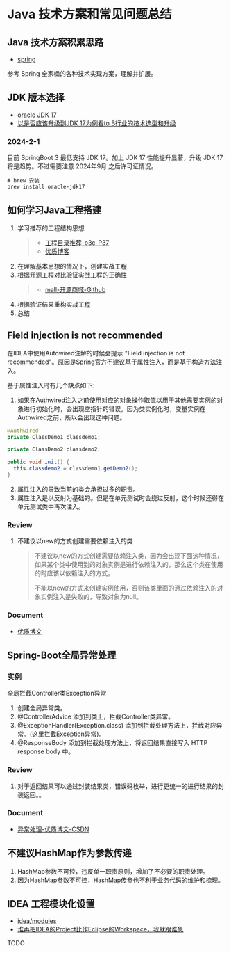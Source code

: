 # Java 技术方案和常见问题总结

## Java 技术方案积累思路

- [spring](https://spring.io/guides)

参考 Spring 全家桶的各种技术实现方案，理解并扩展。

## JDK 版本选择

- [oracle JDK 17](https://www.oracle.com/cn/java/technologies/downloads/#java17)
- [以是否应该升级到JDK 17为例看to B行业的技术选型和升级](https://www.cnblogs.com/lightdb/p/17625453.html)

### 2024-2-1

目前 SpringBoot 3 最低支持 JDK 17。加上 JDK 17 性能提升显著，升级 JDK 17 将是趋势。不过需要注意 2024年9月 之后许可证情况。

```shell
# brew 安装
brew install oracle-jdk17
```

## 如何学习Java工程搭建

1. 学习推荐的工程结构思想
   > - [工程目录推荐-p3c-P37](https://github.com/alibaba/p3c#preface)
   > - [优质博客](https://zhuanlan.zhihu.com/p/115403195)
2. 在理解基本思想的情况下，创建实战工程
3. 根据开源工程对比验证实战工程的正确性
   > - [mall-开源商城-Github](https://www.macrozheng.com/)
4. 根据验证结果重构实战工程
5. 总结

## Field injection is not recommended

在IDEA中使用Autowired注解的时候会提示 "Field injection is not recommended"。原因是Spring官方不建议基于属性注入，而是基于构造方法注入。

基于属性注入时有几个缺点如下:

1. 如果在Authwired注入之前使用对应的对象操作取值以用于其他需要实例的对象进行初始化时，会出现空指针的错误。因为类实例化时，变量实例在Authwired之前，所以会出现这种问题。

```java
@Authwired
private ClassDemo1 classdemo1;

private ClassDemo2 classdemo2;

public void init() {
  this.classdemo2 = classdemo1.getDemo2();
}
```

2. 属性注入的导致当前的类会承担过多的职责。
3. 属性注入是以反射为基础的。但是在单元测试时会绕过反射，这个时候还得在单元测试类中再次注入。

### Review

1. 不建议以new的方式创建需要依赖注入的类
   > 不建议以new的方式创建需要依赖注入类，因为会出现下面这种情况，如果某个类中使用到的对象实例是进行依赖注入的，那么这个类在使用的时应该以依赖注入的方式。
   >
   > 不能以new的方式来创建实例使用，否则该类里面的通过依赖注入的对象实例注入是失败的，导致对象为null。

### Document

- [优质博文](https://juejin.cn/post/6965673679342551048)

## Spring-Boot全局异常处理

### 实例

全局拦截Controller类Exception异常

1. 创建全局异常类。
2. @ControllerAdvice 添加到类上，拦截Controller类异常。
3. @ExceptionHandler(Exception.class) 添加到拦截处理方法上，拦截对应异常。(这里拦截Exception异常)。
4. @ResponseBody 添加到拦截处理方法上，将返回结果直接写入 HTTP response body 中。

### Review

1. 对于返回结果可以通过封装结果类，错误码枚举，进行更统一的进行结果的封装返回。。

### Document

- [异常处理-优质博文-CSDN](https://blog.csdn.net/qq_41107231/article/details/115874974)

## 不建议HashMap作为参数传递

1. HashMap参数不可控，违反单一职责原则，增加了不必要的职责处理。
2. 因为HashMap参数不可控，HashMap传参也不利于业务代码的维护和梳理。

## IDEA 工程模块化设置

- [idea/modules](https://www.jetbrains.com/help/idea/creating-and-managing-modules.html)
- [谁再把IDEA的Project比作Eclipse的Workspace，我就跟谁急](https://mp.weixin.qq.com/s/1eZ0cI5dA4QVNniAHN424w)

TODO

